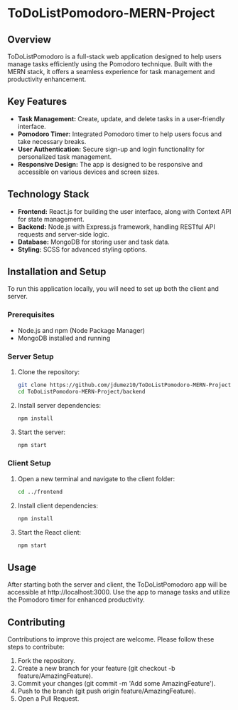 # ToDoListPomodoro-MERN-Project

## Overview
ToDoListPomodoro is a full-stack web application designed to help users manage tasks efficiently using the Pomodoro technique. Built with the MERN stack, it offers a seamless experience for task management and productivity enhancement.

## Key Features
- **Task Management:** Create, update, and delete tasks in a user-friendly interface.
- **Pomodoro Timer:** Integrated Pomodoro timer to help users focus and take necessary breaks.
- **User Authentication:** Secure sign-up and login functionality for personalized task management.
- **Responsive Design:** The app is designed to be responsive and accessible on various devices and screen sizes.

## Technology Stack
- **Frontend:** React.js for building the user interface, along with Context API for state management.
- **Backend:** Node.js with Express.js framework, handling RESTful API requests and server-side logic.
- **Database:** MongoDB for storing user and task data.
- **Styling:** SCSS for advanced styling options.

## Installation and Setup
To run this application locally, you will need to set up both the client and server.

### Prerequisites
- Node.js and npm (Node Package Manager)
- MongoDB installed and running

### Server Setup
1. Clone the repository:
   ```bash
   git clone https://github.com/jdumez10/ToDoListPomodoro-MERN-Project.git
   cd ToDoListPomodoro-MERN-Project/backend
2. Install server dependencies:
   ```bash
   npm install
   ```
3. Start the server:
   ```bash
   npm start
   ```

### Client Setup
1. Open a new terminal and navigate to the client folder:
   ```bash
   cd ../frontend
2. Install client dependencies:
   ```bash
   npm install
   ```
3. Start the React client:
   ```bash
   npm start
   ```

## Usage
After starting both the server and client, the ToDoListPomodoro app will be accessible at http://localhost:3000. Use the app to manage tasks and utilize the Pomodoro timer for enhanced productivity.


## Contributing
Contributions to improve this project are welcome. Please follow these steps to contribute:
1. Fork the repository.
2. Create a new branch for your feature (git checkout -b feature/AmazingFeature).
3. Commit your changes (git commit -m 'Add some AmazingFeature').
4. Push to the branch (git push origin feature/AmazingFeature).
5. Open a Pull Request.


